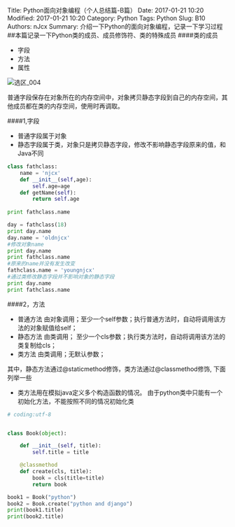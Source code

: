 Title: Python面向对象编程（个人总结篇-B篇）
Date: 2017-01-21 10:20
Modified: 2017-01-21 10:20
Category: Python
Tags: Python
Slug: B10
Authors: nJcx
Summary: 介绍一下Python的面向对象编程，记录一下学习过程
##本篇记录一下Python类的成员、成员修饰符、类的特殊成员
####类的成员
- 字段
- 方法
- 属性

![选区_004](../images/选区_004.png)

普通字段保存在对象所在的内存空间中，对象拷贝静态字段到自己的内存空间，其他成员都在类的内存空间，使用时再调取。

####1,字段
- 普通字段属于对象
- 静态字段属于类，对象只是拷贝静态字段，修改不影响静态字段原来的值，和Java不同

```python
class fathclass:
    name = 'njcx'
    def __init__(self,age):
        self.age=age
    def getName(self):
        return self.age
        
print fathclass.name

day = fathclass(18)
print day.name
day.name = 'oldnjcx'
#修改对象name
print day.name
print fathclass.name
#原来的name并没有发生改变
fathclass.name = 'youngnjcx'
#通过类修改静态字段并不影响对象的静态字段
print day.name
print fathclass.name

```
####2，方法
- 普通方法 由对象调用；至少一个self参数；执行普通方法时，自动将调用该方法的对象赋值给self；
- 静态方法 由类调用； 至少一个cls参数；执行类方法时，自动将调用该方法的类复制给cls；
- 类方法 由类调用；无默认参数；

其中，静态方法通过@staticmethod修饰，类方法通过@classmethod修饰, 下面列举一些

- 类方法用在模拟java定义多个构造函数的情况。 由于python类中只能有一个初始化方法，不能按照不同的情况初始化类

```python
# coding:utf-8


class Book(object):

    def __init__(self, title):
        self.title = title

    @classmethod
    def create(cls, title):
        book = cls(title=title)
        return book

book1 = Book("python")
book2 = Book.create("python and django")
print(book1.title)
print(book2.title)

```





